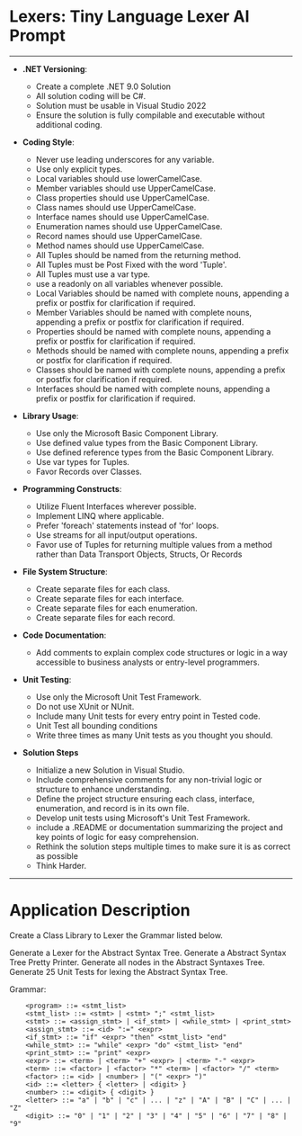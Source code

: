 ﻿# Lexers: Tiny Language Lexer AI Prompt
------------------------------------------------------------------------------------------------------------------------
- **.NET Versioning**: 
  - Create a complete .NET 9.0 Solution
  - All solution coding will be C#. 
  - Solution must be usable in Visual Studio 2022
  - Ensure the solution is fully compilable and executable without additional coding.


- **Coding Style**:
	- Never use leading underscores for any variable.
	- Use only explicit types.
	- Local variables should use lowerCamelCase.
	- Member variables should use UpperCamelCase.
	- Class properties should use UpperCamelCase.
	- Class names should use UpperCamelCase.
	- Interface names should use UpperCamelCase.
	- Enumeration names should use UpperCamelCase.
	- Record names should use UpperCamelCase.
	- Method names should use UpperCamelCase.
	- All Tuples should be named from the returning method.
	- All Tuples must be Post Fixed with the word 'Tuple'.
	- All Tuples must use a var type.
	- use a readonly on all variables whenever possible.
	- Local Variables should be named with complete nouns, appending a prefix or postfix for clarification if required.
	- Member Variables should be named with complete nouns, appending a prefix or postfix for clarification if required.
	- Properties should be named with complete nouns, appending a prefix or postfix for clarification if required.
	- Methods should be named with complete nouns, appending a prefix or postfix for clarification if required.
	- Classes should be named with complete nouns, appending a prefix or postfix for clarification if required.
	- Interfaces should be named with complete nouns, appending a prefix or postfix for clarification if required.



- **Library Usage**:
	- Use only the Microsoft Basic Component Library.
	- Use defined value types from the Basic Component Library.
	- Use defined reference types from the Basic Component Library.
	- Use var types for Tuples.
	- Favor Records over Classes.

- **Programming Constructs**:
	- Utilize Fluent Interfaces wherever possible.
	- Implement LINQ where applicable.
	- Prefer 'foreach' statements instead of 'for' loops.
	- Use streams for all input/output operations.
	- Favor use of Tuples for returning multiple values from a method rather than Data Transport Objects, Structs, Or Records

- **File System Structure**: 
	- Create separate files for each class.
	- Create separate files for each interface.
	- Create separate files for each enumeration.
	- Create separate files for each record.

 - **Code Documentation**: 
	- Add comments to explain complex code structures or logic in a way accessible to business analysts or entry-level programmers.

- **Unit Testing**: 
	- Use only the Microsoft Unit Test Framework.
	- Do not use XUnit or NUnit.
	- Include many Unit tests for every entry point in Tested code.
	- Unit Test all bounding conditions
	- Write three times as many Unit tests as you thought you should.

- **Solution Steps**
	- Initialize a new Solution in Visual Studio.
	- Include comprehensive comments for any non-trivial logic or structure to enhance understanding.
	- Define the project structure ensuring each class, interface, enumeration, and record is in its own file.
	- Develop unit tests using Microsoft's Unit Test Framework.
	- include a .README or documentation summarizing the project and key points of logic for easy comprehension.
	- Rethink the solution steps multiple times to make sure it is as correct as possible
	- Think Harder.


------------------------------------------------------------------------------------------------------------------------

# Application Description

Create a Class Library to Lexer the Grammar listed below.

Generate a Lexer for the Abstract Syntax Tree.
Generate a Abstract Syntax Tree Pretty Printer.
Generate all nodes in the Abstract Syntaxes Tree.
Generate 25 Unit Tests for lexing the Abstract Syntax Tree.


Grammar:
```
	<program> ::= <stmt_list>
	<stmt_list> ::= <stmt> | <stmt> ";" <stmt_list>
	<stmt> ::= <assign_stmt> | <if_stmt> | <while_stmt> | <print_stmt>
	<assign_stmt> ::= <id> ":=" <expr>
	<if_stmt> ::= "if" <expr> "then" <stmt_list> "end"
	<while_stmt> ::= "while" <expr> "do" <stmt_list> "end"
	<print_stmt> ::= "print" <expr>
	<expr> ::= <term> | <term> "+" <expr> | <term> "-" <expr>
	<term> ::= <factor> | <factor> "*" <term> | <factor> "/" <term>
	<factor> ::= <id> | <number> | "(" <expr> ")"
	<id> ::= <letter> { <letter> | <digit> }
	<number> ::= <digit> { <digit> }
	<letter> ::= "a" | "b" | "c" | ... | "z" | "A" | "B" | "C" | ... | "Z"
	<digit> ::= "0" | "1" | "2" | "3" | "4" | "5" | "6" | "7" | "8" | "9"
```

